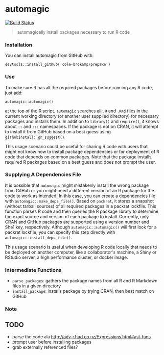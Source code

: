 # automagic

[![Build Status](https://travis-ci.org/cole-brokamp/automagic.svg?branch=master)](https://travis-ci.org/cole-brokamp/automagic)

> automagically install packages necessary to run R code

### Installation  
You can install automagic from GitHub with:
```
devtools::install_github('cole-brokamp/prepaRe')
```

### Use  
To make sure R has all the required packages before running any R code, just add:
```
automagic::automagic()
``` 
at the top of the R script. `automagic` searches all `.R` and `.Rmd` files in the current working directory (or another user supplied directory) for necessary packages and installs them. In addition to `library()` and `require()`, it knows about `::` and `:::` namespaces. If the package is not on CRAN, it will attempt to install it from GitHub based on a best guess using `githubinstall::gh_suggest()`.

This usage scenario could be useful for sharing R code with users that might not know how to install package dependencies or for deployment of R code that depends on common packages. Note that the package installs required R packages based on a best guess and does not prompt the user.

 ### Supplying A Dependencies File
 
 It is possible that `automagic` might mistakenly install the wrong package from GitHub or you might need a different version of an R package for the code to work as intended.  In this case, you can create a dependencies file with `automagic::make_deps_file()`. Based on `packrat`, it stores a snapshot (without tarball sources) of all required packages in a packrat lockfile. This function parses R code and then queries the R package library to determine the exact source and version of each package to install. Currently, only CRAN and GitHub packages are supported using a version number and Sha1 key, respectively. Although `automagic::automagic()` will first look for a packrat lockfile, you can specify this step directly with `automagic::install_deps_file()`.
 
 This usage scenario is useful when developing R code locally that needs to be deployed on another computer, like a collaborator's machine, a Shiny or RStudio server, a high performance cluster, or docker image.

### Intermediate Functions  
- `parse_packages`: gathers the package names from all R and R Markdown files in a given directory
- `install_package`: installs package by trying CRAN, then best match on GitHub

### Note


## TODO
- parse the code ala http://adv-r.had.co.nz/Expressions.html#ast-funs
- prompt user before installing packages
- grab externally referenced files?



